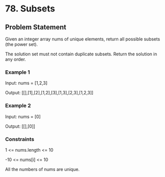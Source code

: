 # 78. Subsets

## Problem Statement

Given an integer array nums of unique elements, return all possible subsets (the power set).

The solution set must not contain duplicate subsets. Return the solution in any order.

### Example 1

Input: nums = [1,2,3]

Output: [[],[1],[2],[1,2],[3],[1,3],[2,3],[1,2,3]]

### Example 2

Input: nums = [0]

Output: [[],[0]]

### Constraints

1 <= nums.length <= 10

-10 <= nums[i] <= 10

All the numbers of nums are unique.
